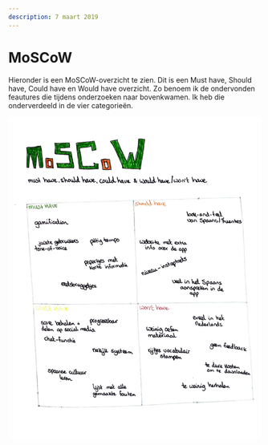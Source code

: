 ```yaml
---
description: 7 maart 2019
---
```


# MoSCoW

Hieronder is een MoSCoW-overzicht te zien. Dit is een Must have, Should have, Could have en Would have overzicht. Zo benoem ik de ondervonden feautures die tijdens onderzoeken naar bovenkwamen. Ik heb die onderverdeeld in de vier categorieën.

![](../../../.gitbook/assets/logboek-scan-31-maart-2-1.jpg)


